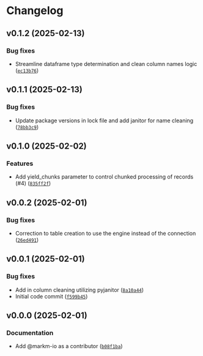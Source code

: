 # Changelog

## v0.1.2 (2025-02-13)

### Bug fixes

- Streamline dataframe type determination and clean column names logic ([`ec13b76`](https://github.com/markm-io/dataframe_to_pg/commit/ec13b765d55ae30e21f6464888893f860e9e2968))

## v0.1.1 (2025-02-13)

### Bug fixes

- Update package versions in lock file and add janitor for name cleaning ([`78bb3c9`](https://github.com/markm-io/dataframe_to_pg/commit/78bb3c9b6b2a0f2ce3b0afe0e4ef4f075179f2a2))

## v0.1.0 (2025-02-02)

### Features

- Add yield_chunks parameter to control chunked processing of records (#4) ([`835ff2f`](https://github.com/markm-io/dataframe_to_pg/commit/835ff2f7d99d001fe73aac3bdb19997fcf359001))

## v0.0.2 (2025-02-01)

### Bug fixes

- Correction to table creation to use the engine instead of the connection ([`26ed491`](https://github.com/markm-io/dataframe_to_pg/commit/26ed491653e8e975af2e4c36b5bf6ec5640f97b7))

## v0.0.1 (2025-02-01)

### Bug fixes

- Add in column cleaning utilizing pyjanitor ([`8a10a44`](https://github.com/markm-io/dataframe_to_pg/commit/8a10a44eb1710422a728764cb936664d3bbdaae2))
- Initial code commit ([`f599b45`](https://github.com/markm-io/dataframe_to_pg/commit/f599b451fb233c6bdc2ba81ed951f1f47897bfda))

## v0.0.0 (2025-02-01)

### Documentation

- Add @markm-io as a contributor ([`b08f1ba`](https://github.com/markm-io/dataframe_to_pg/commit/b08f1bab1da9fd7a0e92a332b8cb2793eb6c2292))
